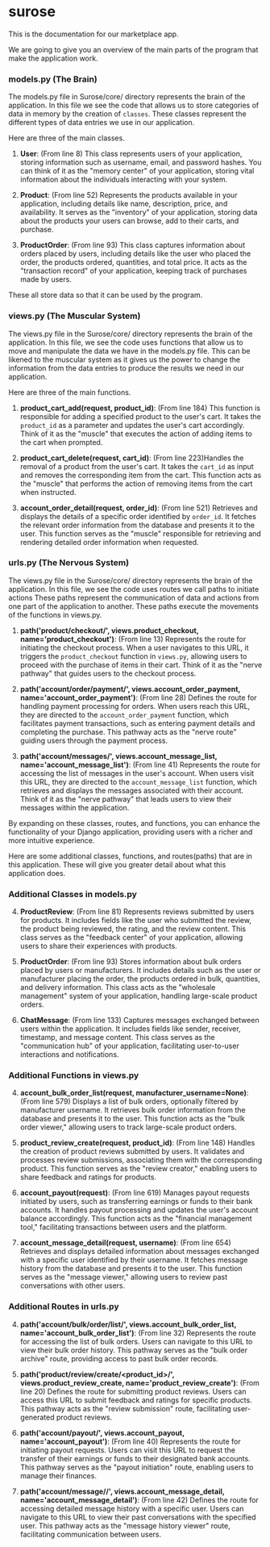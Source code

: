 # surose
This is the documentation for our marketplace app.

We are going to give you an overview of the main parts of the program that make the application work. 

### models.py (The Brain)
The models.py file in Surose/core/ directory represents the brain of the application.  In this file we see the code that allows us to store categories of data in memory by the creation of `classes`.  These classes represent the different types of data entries we use in our application.

Here are three of the main classes.
1. **User**:  (From line 8) This class represents users of your application, storing information such as username, email, and password hashes. You can think of it as the "memory center" of your application, storing vital information about the individuals interacting with your system.

2. **Product**: (From line 52) Represents the products available in your application, including details like name, description, price, and availability. It serves as the "inventory" of your application, storing data about the products your users can browse, add to their carts, and purchase.

3. **ProductOrder**: (From line 93) This class captures information about orders placed by users, including details like the user who placed the order, the products ordered, quantities, and total price. It acts as the "transaction record" of your application, keeping track of purchases made by users.

These all store data so that it can be used by the program.

### views.py (The Muscular System)
The views.py file in the Surose/core/ directory represents the brain of the application.  In this file, we see the code uses functions that allow us to move and manipulate the data we have in the models.py file.  This can be likened to the muscular system as it gives us the power to change the information from the data entries to produce the results we need in our application.

Here are three of the main functions.
1. **product_cart_add(request, product_id)**: (From line 184) This function is responsible for adding a specified product to the user's cart. It takes the `product_id` as a parameter and updates the user's cart accordingly. Think of it as the "muscle" that executes the action of adding items to the cart when prompted.

2. **product_cart_delete(request, cart_id)**: (From line 223)Handles the removal of a product from the user's cart. It takes the `cart_id` as input and removes the corresponding item from the cart. This function acts as the "muscle" that performs the action of removing items from the cart when instructed.

3. **account_order_detail(request, order_id)**: (From line 521) Retrieves and displays the details of a specific order identified by `order_id`. It fetches the relevant order information from the database and presents it to the user. This function serves as the "muscle" responsible for retrieving and rendering detailed order information when requested.

### urls.py (The Nervous System)

The views.py file in the Surose/core/ directory represents the brain of the application.  In this file, we see the code uses routes we call paths to initiate actions  These paths represent the communication of data and actions from one part of the application to another.  These paths execute the movements of the functions in views.py.

1. **path('product/checkout/', views.product_checkout, name='product_checkout')**:  (From line 13)   Represents the route for initiating the checkout process. When a user navigates to this URL, it triggers the `product_checkout` function in `views.py`, allowing users to proceed with the purchase of items in their cart. Think of it as the "nerve pathway" that guides users to the checkout process.

2. **path('account/order/payment/', views.account_order_payment, name='account_order_payment')**:  (From line 28) Defines the route for handling payment processing for orders. When users reach this URL, they are directed to the `account_order_payment` function, which facilitates payment transactions, such as entering payment details and completing the purchase. This pathway acts as the "nerve route" guiding users through the payment process.

3. **path('account/messages/', views.account_message_list, name='account_message_list')**:  (From line 41) Represents the route for accessing the list of messages in the user's account. When users visit this URL, they are directed to the `account_message_list` function, which retrieves and displays the messages associated with their account. Think of it as the "nerve pathway" that leads users to view their messages within the application.

By expanding on these classes, routes, and functions, you can enhance the functionality of your Django application, providing users with a richer and more intuitive experience.


Here are some additional classes, functions, and routes(paths) that are in this application.  These will give you greater detail about what this application does.


### Additional Classes in models.py

4. **ProductReview**:  (From line 81) Represents reviews submitted by users for products. It includes fields like the user who submitted the review, the product being reviewed, the rating, and the review content. This class serves as the "feedback center" of your application, allowing users to share their experiences with products.

5. **ProductOrder**:  (From line 93) Stores information about bulk orders placed by users or manufacturers. It includes details such as the user or manufacturer placing the order, the products ordered in bulk, quantities, and delivery information. This class acts as the "wholesale management" system of your application, handling large-scale product orders.

6. **ChatMessage**:   (From line 133) Captures messages exchanged between users within the application. It includes fields like sender, receiver, timestamp, and message content. This class serves as the "communication hub" of your application, facilitating user-to-user interactions and notifications.



### Additional Functions in views.py

4. **account_bulk_order_list(request, manufacturer_username=None)**:  (From line 579) Displays a list of bulk orders, optionally filtered by manufacturer username. It retrieves bulk order information from the database and presents it to the user. This function acts as the "bulk order viewer," allowing users to track large-scale product orders.

5. **product_review_create(request, product_id)**:  (From line 148) Handles the creation of product reviews submitted by users. It validates and processes review submissions, associating them with the corresponding product. This function serves as the "review creator," enabling users to share feedback and ratings for products.

6. **account_payout(request)**:  (From line 619) Manages payout requests initiated by users, such as transferring earnings or funds to their bank accounts. It handles payout processing and updates the user's account balance accordingly. This function acts as the "financial management tool," facilitating transactions between users and the platform.

7. **account_message_detail(request, username)**:  (From line 654) Retrieves and displays detailed information about messages exchanged with a specific user identified by their username. It fetches message history from the database and presents it to the user. This function serves as the "message viewer," allowing users to review past conversations with other users.

### Additional Routes in urls.py

4. **path('account/bulk/order/list/', views.account_bulk_order_list, name='account_bulk_order_list')**:   (From line 32) Represents the route for accessing the list of bulk orders. Users can navigate to this URL to view their bulk order history. This pathway serves as the "bulk order archive" route, providing access to past bulk order records.

5. **path('product/review/create/<product_id>/', views.product_review_create, name='product_review_create')**: (From line 20) Defines the route for submitting product reviews. Users can access this URL to submit feedback and ratings for specific products. This pathway acts as the "review submission" route, facilitating user-generated product reviews.

6. **path('account/payout/', views.account_payout, name='account_payout')**:  (From line 40) Represents the route for initiating payout requests. Users can visit this URL to request the transfer of their earnings or funds to their designated bank accounts. This pathway serves as the "payout initiation" route, enabling users to manage their finances.

7. **path('account/message/<username>/', views.account_message_detail, name='account_message_detail')**: (From line 42) Defines the route for accessing detailed message history with a specific user. Users can navigate to this URL to view their past conversations with the specified user. This pathway acts as the "message history viewer" route, facilitating communication between users.
